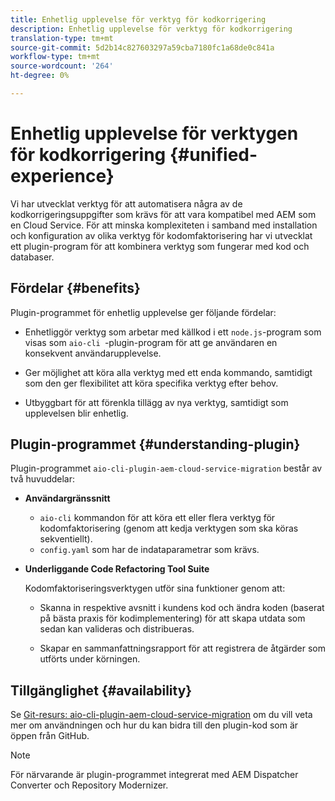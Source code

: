 ```yaml
---
title: Enhetlig upplevelse för verktyg för kodkorrigering
description: Enhetlig upplevelse för verktyg för kodkorrigering
translation-type: tm+mt
source-git-commit: 5d2b14c827603297a59cba7180fc1a68de0c841a
workflow-type: tm+mt
source-wordcount: '264'
ht-degree: 0%

---
```



# Enhetlig upplevelse för verktygen för kodkorrigering {#unified-experience}

Vi har utvecklat verktyg för att automatisera några av de kodkorrigeringsuppgifter som krävs för att vara kompatibel med AEM som en Cloud Service. För att minska komplexiteten i samband med installation och konfiguration av olika verktyg för kodomfaktorisering har vi utvecklat ett plugin-program för att kombinera verktyg som fungerar med kod och databaser.

## Fördelar {#benefits}

Plugin-programmet för enhetlig upplevelse ger följande fördelar:

* Enhetliggör verktyg som arbetar med källkod i ett `node.js`-program som visas som `aio-cli `-plugin-program för att ge användaren en konsekvent användarupplevelse.

* Ger möjlighet att köra alla verktyg med ett enda kommando, samtidigt som den ger flexibilitet att köra specifika verktyg efter behov.

* Utbyggbart för att förenkla tillägg av nya verktyg, samtidigt som upplevelsen blir enhetlig.

## Plugin-programmet {#understanding-plugin}

Plugin-programmet `aio-cli-plugin-aem-cloud-service-migration` består av två huvuddelar:

* **Användargränssnitt**

   * `aio-cli` kommandon för att köra ett eller flera verktyg för kodomfaktorisering (genom att kedja verktygen som ska köras sekventiellt).
   * `config.yaml` som har de indataparametrar som krävs.

* **Underliggande Code Refactoring Tool Suite**

   Kodomfaktoriseringsverktygen utför sina funktioner genom att:

   * Skanna in respektive avsnitt i kundens kod och ändra koden (baserat på bästa praxis för kodimplementering) för att skapa utdata som sedan kan valideras och distribueras.

   * Skapar en sammanfattningsrapport för att registrera de åtgärder som utförts under körningen.

## Tillgänglighet {#availability}

Se [Git-resurs: aio-cli-plugin-aem-cloud-service-migration](https://github.com/adobe/aio-cli-plugin-aem-cloud-service-migration) om du vill veta mer om användningen och hur du kan bidra till den plugin-kod som är öppen från GitHub.

>[!NOTE]
>För närvarande är plugin-programmet integrerat med AEM Dispatcher Converter och Repository Modernizer.
